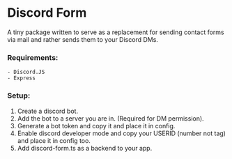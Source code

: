 # Discord Form

A tiny package written to serve as a replacement for sending contact forms via mail and rather sends them to your Discord DMs.

### Requirements:
```
- Discord.JS
- Express
```

### Setup:
1. Create a discord bot.
2. Add the bot to a server you are in. (Required for DM permission).
3. Generate a bot token and copy it and place it in config.
4. Enable discord developer mode and copy your USERID (number not tag) and place it in config too.
5. Add discord-form.ts as a backend to your app.
